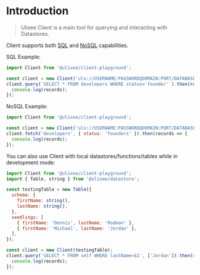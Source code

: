 # Introduction

> Ulixee Client is a main tool for querying and interacting with Datastores.

Client supports both [SQL](./sql) and [NoSQL](./no-sql) capabilities. 

SQL Example:

```javascript
import Client from '@ulixee/client-playground';

const client = new Client('ulx://USERNAME:PASSWORD@DOMAIN:PORT/DATABASE');
client.query(`SELECT * FROM developers WHERE status='founder'`).then(records => {
  console.log(records);
});
```

NoSQL Example:

```javascript
import Client from '@ulixee/client-playground';

const client = new Client('ulx://USERNAME:PASSWORD@DOMAIN:PORT/DATABASE');
client.fetch('developers', { status: 'founders' }).then(records => {
  console.log(records);
});
```

You can also use Client with local datastores/functions/tables while in development mode:

```javascript
import Client from '@ulixee/client-playground';
import { Table, string } from '@ulixee/datastore';

const testingTable = new Table({
  schema: {
    firstName: string(),
    lastName: string(),
  },
  seedlings: [
    { firstName: 'Dennis', lastName: 'Rodman' },
    { firstName: 'Michael', lastName: 'Jordan' },
  ],
});

const client = new Client(testingTable);
client.query('SELECT * FROM self WHERE lastName=$1', ['Jordan']).then(records => {
  console.log(records);
});
```
